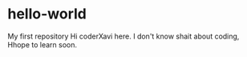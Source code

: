 # hello-world
My first repository
Hi coderXavi here. I don't know shait about coding,
Hhope to learn soon.
